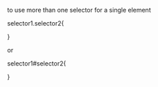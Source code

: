 to use more than one selector for a single element

selector1.selector2{

}

or

selector1#selector2{

}